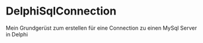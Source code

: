 # DelphiSqlConnection

Mein Grundgerüst zum erstellen für eine Connection zu einen MySql Server in Delphi
